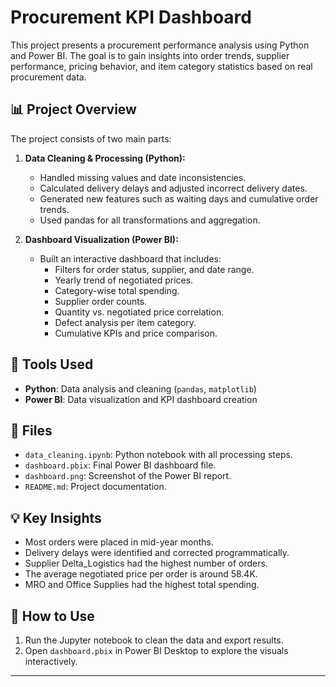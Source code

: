 # Procurement KPI Dashboard

This project presents a procurement performance analysis using Python and Power BI. The goal is to gain insights into order trends, supplier performance, pricing behavior, and item category statistics based on real procurement data.

## 📊 Project Overview

The project consists of two main parts:

1. **Data Cleaning & Processing (Python):**

   - Handled missing values and date inconsistencies.
   - Calculated delivery delays and adjusted incorrect delivery dates.
   - Generated new features such as waiting days and cumulative order trends.
   - Used pandas for all transformations and aggregation.

2. **Dashboard Visualization (Power BI):**
   - Built an interactive dashboard that includes:
     - Filters for order status, supplier, and date range.
     - Yearly trend of negotiated prices.
     - Category-wise total spending.
     - Supplier order counts.
     - Quantity vs. negotiated price correlation.
     - Defect analysis per item category.
     - Cumulative KPIs and price comparison.

## 🧰 Tools Used

- **Python**: Data analysis and cleaning (`pandas`, `matplotlib`)
- **Power BI**: Data visualization and KPI dashboard creation

## 📁 Files

- `data_cleaning.ipynb`: Python notebook with all processing steps.
- `dashboard.pbix`: Final Power BI dashboard file.
- `dashboard.png`: Screenshot of the Power BI report.
- `README.md`: Project documentation.

## 💡 Key Insights

- Most orders were placed in mid-year months.
- Delivery delays were identified and corrected programmatically.
- Supplier Delta_Logistics had the highest number of orders.
- The average negotiated price per order is around 58.4K.
- MRO and Office Supplies had the highest total spending.

## 🔗 How to Use

1. Run the Jupyter notebook to clean the data and export results.
2. Open `dashboard.pbix` in Power BI Desktop to explore the visuals interactively.

---
